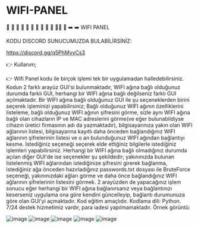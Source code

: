 # WIFI-PANEL

🌟 🌟 🌟 🌟 🌟 🌟 🌟 🌟 🌟 🌟 🌟🌟 🌟 
➡️ ➡️  WIFI PANEL

KODU DISCORD SUNUCUMUZDA BULABİLİRSİNİZ:

https://discord.gg/q5PhMyyCs3

👉 Kullanım;

👉 Wifi Panel kodu ile birçok işlemi tek bir uygulamadan halledebilirsiniz. Kodun 2 farklı arayüz GUI'si bulunmaktadır, WIFI ağına bağlı olduğunuz durumda farklı GUI, herhangi bir WIFI ağına bağlı değilseniz farklı GUI açılmaktadır. Bir WIFI ağına bağlı olduğunuz GUI ile şu seçeneklerden birini seçerek işleminizi yapabilirsiniz; Bağlı olduğunuz WIFI ağının özelliklerini listeleme, bağlı olduğunuz WIFI ağının şifresini görme, sizle aynı WIFI ağına bağlı olan cihazların IP ve MAC adreslerini görme(ve eğer bulunabildiyse cihazın üretici firmasının adı da yazmaktadır), bilgisayarınıza yakın olan WIFI ağlarının listesi, bilgisayarına kayıtlı daha önceden bağlandığınız WIFI ağlarının şifrelerinin listesi ve o an bulunduğunuz WIFI ağından bağlantıyı kesme. İstediğiniz seçeneği seçerek elde ettiğiniz bilgilerle istediğiniz işlemleri yapabilirsiniz. Herhangi bir WIFI ağına bağlı olmadığınız durumda açılan diğer GUI'de ise seçenekler şu şekildedir; yakınınızda bulunan listelenmiş WIFI ağlarından istediğinize şifresini girerek bağlanma, istediğiniz ağa önceden hazırladığınız passwords.txt dosyası ile BruteForce seçeneği, yakınınızdaki ağları görme ve daha önce bağlandığınız WIFI ağlarının şifrelerinin listesini görmek. 2 arayüzden de yapacağınız işlem sonucu eğer herhangi bir WIFI ağına bağlanırsanız veya bağlantınızı keserseniz uygulama ona göre kendini güncelleyip, bağlantı durumunuza göre olan GUI'yi açmaktadır. Kod eğitim amaçlıdır. Kodlama dili: Python. 7/24 destek hizmetimiz vardır, para iadesi yapılmamaktadır. Örnek görüntü:

![image](https://github.com/canhhr/WIFI-PANEL/assets/82213336/7454dc13-3236-4783-bdca-ab6ec4fa9ddd)
![image](https://github.com/canhhr/WIFI-PANEL/assets/82213336/605b2a3f-fdeb-4775-a853-7d6f5552209d)
![image](https://github.com/canhhr/WIFI-PANEL/assets/82213336/cb889547-e4bc-4b97-b9c4-4da46f0f92cd)
![image](https://github.com/canhhr/WIFI-PANEL/assets/82213336/68cc85eb-14d6-440b-a89a-22b476910f9e)
![image](https://github.com/canhhr/WIFI-PANEL/assets/82213336/b00273bf-9196-4098-afb3-c537d9b09113)
